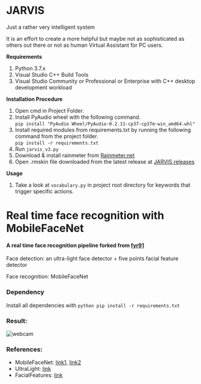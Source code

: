 # JARVIS
Just a rather very intelligent system

It is an effort to create a more helpful but maybe not as sophisticated as others out there or not as human Virtual Assistant for PC users.

**Requirements**
1. Python 3.7.x
2. Visual Studio C++ Build Tools
3. Visual Studio Community or Professional or Enterprise with C++ desktop development workload

**Installation Procedure**
1. Open cmd in Project Folder.  
2. Install PyAudio wheel with the following command.  
   ```pip install "PyAudio Wheel/PyAudio-0.2.11-cp37-cp37m-win_amd64.whl"```  
3. Install required modules from requirements.txt by running the following command from the project folder.  
```pip install -r requirements.txt```  
4. Run ```jarvis_v3.py```  
5. Download & install rainmeter from [Rainmeter.net](https://www.rainmeter.net/)  
6. Open .rmskin file downloaded from the latest release at [JARVIS releases](https://github.com/pratit989/J.A.R.V.I.S/releases)

**Usage**  
1. Take a look at ```vocabulary.py``` in project root directory for keywords that trigger specific actions.

# Real time face recognition with MobileFaceNet
#### A real time face recognition pipeline forked from [fyr91](https://github.com/fyr91/face_recognition)

Face detection: an ultra-light face detector + five points facial feature detector

Face recognition: MobileFaceNet

### Dependency
Install all dependencies with 
```python pip install -r requirements.txt```

### Result:
![webcam](output/recog_trim.gif)

### References:
- MobileFaceNet: [link1](https://arxiv.org/abs/1804.07573), [link2](https://github.com/yangxue0827/MobileFaceNet_Tensorflow)
- UltraLight: [link](https://github.com/Linzaer/Ultra-Light-Fast-Generic-Face-Detector-1MB)
- FacialFeatures: [link](https://github.com/ageitgey/face_recognition)
